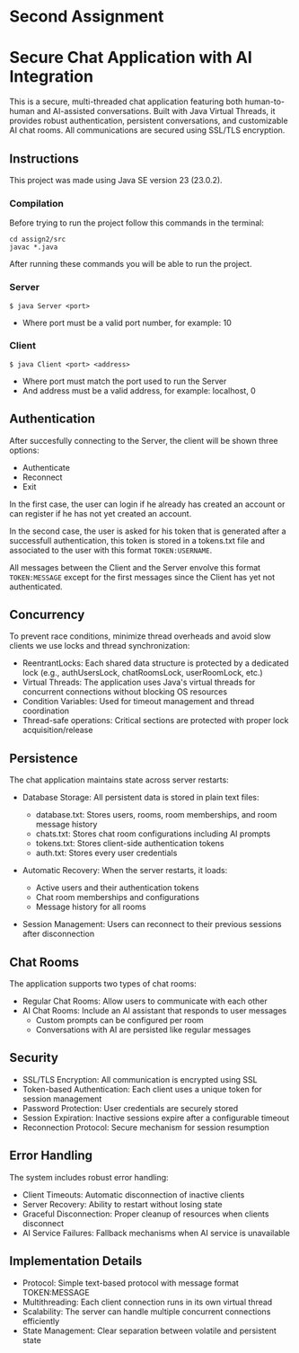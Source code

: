 # Second Assignment

# Secure Chat Application with AI Integration

This is a secure, multi-threaded chat application featuring both human-to-human and AI-assisted conversations. 
Built with Java Virtual Threads, it provides robust authentication, persistent conversations, and customizable 
AI chat rooms. All communications are secured using SSL/TLS encryption.

## Instructions

This project was made using Java SE version 23 (23.0.2).

### Compilation

Before trying to run the project follow this commands in the terminal:

``` 
cd assign2/src
javac *.java
```
After running these commands you will be able to run the project.

### Server

``` 
$ java Server <port>
```

- Where port must be a valid port number, for example: 10

### Client

```
$ java Client <port> <address>
```

- Where port must match the port used to run the Server
- And address must be a valid address, for example: localhost, 0


## Authentication

After succesfully connecting to the Server, the client will be shown three options:

- Authenticate
- Reconnect
- Exit

In the first case, the user can login if he already has created an account or can register if he has not yet created an account.

In the second case, the user is asked for his token that is generated after a successfull authentication, this token is stored in a tokens.txt file and associated to the user with this format `TOKEN:USERNAME`.

All messages between the Client and the Server envolve this format `TOKEN:MESSAGE` except for the first messages since the Client has yet not authenticated.

## Concurrency

To prevent race conditions, minimize thread overheads and avoid slow clients we use locks and thread synchronization:

- ReentrantLocks: Each shared data structure is protected by a dedicated lock (e.g., authUsersLock, chatRoomsLock, userRoomLock, etc.)
- Virtual Threads: The application uses Java's virtual threads for concurrent connections without blocking OS resources
- Condition Variables: Used for timeout management and thread coordination
- Thread-safe operations: Critical sections are protected with proper lock acquisition/release

## Persistence

The chat application maintains state across server restarts:

- Database Storage: All persistent data is stored in plain text files:
    - database.txt: Stores users, rooms, room memberships, and room message history
    - chats.txt: Stores chat room configurations including AI prompts
    - tokens.txt: Stores client-side authentication tokens
    - auth.txt: Stores every user credentials

- Automatic Recovery: When the server restarts, it loads:
    - Active users and their authentication tokens
    - Chat room memberships and configurations
    - Message history for all rooms

- Session Management: Users can reconnect to their previous sessions after disconnection

## Chat Rooms

The application supports two types of chat rooms:

- Regular Chat Rooms: Allow users to communicate with each other
- AI Chat Rooms: Include an AI assistant that responds to user messages
    - Custom prompts can be configured per room
    - Conversations with AI are persisted like regular messages

## Security

- SSL/TLS Encryption: All communication is encrypted using SSL
- Token-based Authentication: Each client uses a unique token for session management
- Password Protection: User credentials are securely stored
- Session Expiration: Inactive sessions expire after a configurable timeout
- Reconnection Protocol: Secure mechanism for session resumption

## Error Handling

The system includes robust error handling:

- Client Timeouts: Automatic disconnection of inactive clients
- Server Recovery: Ability to restart without losing state
- Graceful Disconnection: Proper cleanup of resources when clients disconnect
- AI Service Failures: Fallback mechanisms when AI service is unavailable

## Implementation Details

- Protocol: Simple text-based protocol with message format TOKEN:MESSAGE
- Multithreading: Each client connection runs in its own virtual thread
- Scalability: The server can handle multiple concurrent connections efficiently
- State Management: Clear separation between volatile and persistent state
